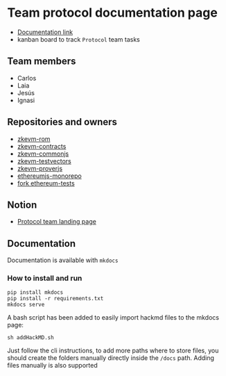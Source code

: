 # Team protocol documentation page

- [Documentation link](https://didactic-giggle-9pqo9jg.pages.github.io/)
- kanban board to track `Protocol` team tasks

## Team members
- Carlos
- Laia
- Jesús
- Ignasi

## Repositories and owners
- [zkevm-rom](https://github.com/0xPolygonHermez/zkevm-rom)
- [zkevm-contracts](https://github.com/0xPolygonHermez/zkevm-contracts)
- [zkevm-commonjs](https://github.com/0xPolygonHermez/zkevm-commonjs)
- [zkevm-testvectors](https://github.com/0xPolygonHermez/zkevm-testvectors)
- [zkevm-proverjs](https://github.com/0xPolygonHermez/zkevm-proverjs)
- [ethereumjs-monorepo](https://github.com/hermeznetwork/ethereumjs-monorepo)
- [fork ethereum-tests](https://github.com/0xPolygonHermez/ethereum-tests)

## Notion
- [Protocol team landing page](https://www.notion.so/polygontechnology/Protocol-team-b3ee0712a65b4558910bea2ed1aecf03)

## Documentation
Documentation is available with `mkdocs`

### How to install and run
````
pip install mkdocs
pip install -r requirements.txt
mkdocs serve
````

A bash script has been added to easily import hackmd files to the mkdocs page:
````
sh addHackMD.sh
````

Just follow the cli instructions, to add more paths where to store files, you should create the folders manually directly inside the `/docs` path.
Adding files manually is also supported